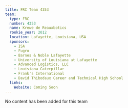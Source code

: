 ```yaml
---
title: FRC Team 4353
team:
  type: FRC
  number: 4353
  name: Krewe de Reauxbotics
  rookie_year: 2012
  location: Lafayette, Louisiana, USA
  sponsors:
    - ISA
    - Fugro
    - Barnes & Noble Lafayette
    - University of Louisiana at Lafayette
    - Advanced Logistics, LLC
    - Louisiana Caterpillar
    - Frank's International
    - David Thibodaux Career and Technical High School
  links:
    Website: Coming Soon
---
```

No content has been added for this team